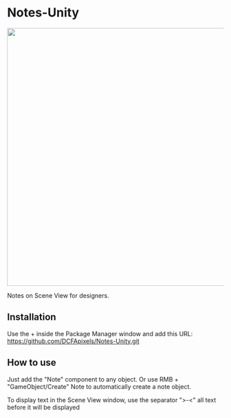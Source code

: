 # Notes-Unity
<img src="https://github.com/DCFApixels/Notes-Unity/assets/99481254/495bb856-edb5-4f8f-951b-ddea75721563" width="600">

Notes on Scene View for designers.

## Installation
Use the + inside the Package Manager window and add this URL:
https://github.com/DCFApixels/Notes-Unity.git
## How to use
Just add the "Note" component to any object. Or use RMB + "GameObject/Create" Note to automatically create a note object.

To display text in the Scene View window, use the separator ">-<" all text before it will be displayed
